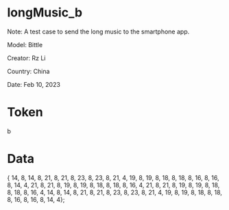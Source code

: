 # longMusic_b
Note: A test case to send the long music to the smartphone app.

Model: Bittle

Creator: Rz Li

Country: China

Date: Feb 10, 2023

# Token
b

# Data
{ 
14, 8, 14, 8, 21, 8, 21, 8, 23, 8, 23, 8, 21, 4, 19, 8, 19, 8, 18, 8, 18, 8, 16, 8, 16, 8, 14, 4, 21, 8, 21, 8, 19, 8, 19, 8, 18, 8, 18, 8, 16, 4, 21, 8, 21, 8, 19, 8, 19, 8, 18, 8, 18, 8, 16, 4,  14, 8, 14, 8, 21, 8, 21, 8, 23, 8, 23, 8, 21, 4, 19, 8, 19, 8, 18, 8, 18, 8, 16, 8, 16, 8, 14, 4};
